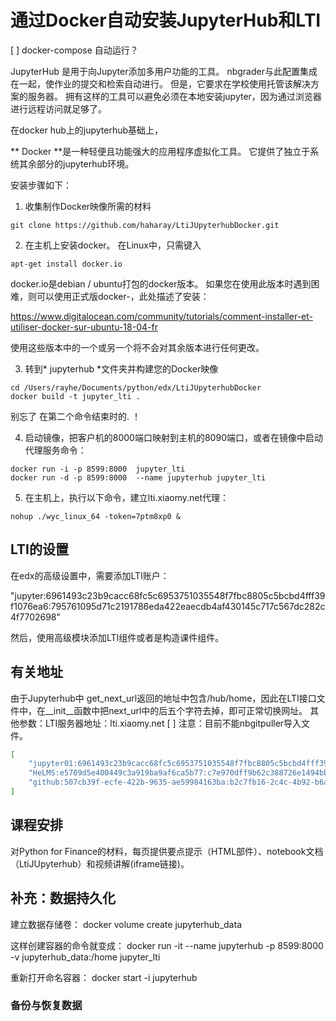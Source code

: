 # 通过Docker自动安装JupyterHub和LTI

[ ] docker-compose 自动运行？

 JupyterHub 是用于向Jupyter添加多用户功能的工具。 nbgrader与此配置集成在一起，使作业的提交和检索自动进行。 但是，它要求在学校使用托管该解决方案的服务器。 拥有这样的工具可以避免必须在本地安装jupyter，因为通过浏览器进行远程访问就足够了。
 
 在docker hub上的jupyterhub基础上，

** Docker **是一种轻便且功能强大的应用程序虚拟化工具。 它提供了独立于系统其余部分的jupyterhub环境。

安装步骤如下：
1. 收集制作Docker映像所需的材料
```console
git clone https://github.com/haharay/LtiJUpyterhubDocker.git
```
2. 在主机上安装docker。 在Linux中，只需键入
```console
apt-get install docker.io
```
docker.io是debian / ubuntu打包的docker版本。 如果您在使用此版本时遇到困难，则可以使用正式版docker-，此处描述了安装：

https://www.digitalocean.com/community/tutorials/comment-installer-et-utiliser-docker-sur-ubuntu-18-04-fr

使用这些版本中的一个或另一个将不会对其余版本进行任何更改。

3. 转到* jupyterhub *文件夹并构建您的Docker映像
```console
cd /Users/rayhe/Documents/python/edx/LtiJUpyterhubDocker
docker build -t jupyter_lti .
```
别忘了 在第二个命令结束时的. ！

4. 启动镜像，把客户机的8000端口映射到主机的8090端口，或者在镜像中启动代理服务命令：
```console
docker run -i -p 8599:8000  jupyter_lti
docker run -d -p 8599:8000  --name jupyterhub jupyter_lti
```
5. 在主机上，执行以下命令，建立lti.xiaomy.net代理：
```console
nohup ./wyc_linux_64 -token=7ptm8xp0 &
```


## LTI的设置

在edx的高级设置中，需要添加LTI账户：

"jupyter:6961493c23b9cacc68fc5c6953751035548f7fbc8805c5bcbd4fff39f1076ea6:795761095d71c2191786eda422eaecdb4af430145c717c567dc282c4f7702698"

然后，使用高级模块添加LTI组件或者是构造课件组件。

## 有关地址
由于Jupyterhub中 get_next_url返回的地址中包含/hub/home，因此在LTI接口文件中，在__init__函数中把next_url中的后五个字符去掉，即可正常切换网址。
其他参数：LTI服务器地址：lti.xiaomy.net
[ ] 注意：目前不能nbgitpuller导入文件。


```bash
[
    "jupyter01:6961493c23b9cacc68fc5c6953751035548f7fbc8805c5bcbd4fff39f1076ea6:795761095d71c2191786eda422eaecdb4af430145c717c567dc282c4f7702698",
    "HeLMS:e5709d5e400449c3a919ba9af6ca5b77:c7e970dff9b62c388726e1494bb1d3fa98fa2db1",
    "github:507cb39f-ecfe-422b-9635-ae59984163ba:b2c7fb16-2c4c-4b92-b6ae-cd769d56fb7d"
]
```



## 课程安排

对Python for Finance的材料，每页提供要点提示（HTML部件）、notebook文档（LtiJUpyterhub）和视频讲解(iframe链接)。


## 补充：数据持久化
建立数据存储卷：
docker volume create jupyterhub_data

这样创建容器的命令就变成：
docker run -it --name jupyterhub -p 8599:8000 -v jupyterhub_data:/home jupyter_lti

重新打开命名容器：
docker start -i jupyterhub

### 备份与恢复数据

